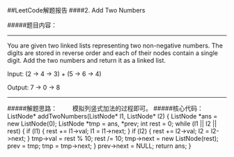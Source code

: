 ##LeetCode解题报告
####2. Add Two Numbers

#####题目内容：
***
You are given two linked lists representing two non-negative numbers. The digits are stored in reverse order and each of their nodes contain a single digit. Add the two numbers and return it as a linked list.

Input: (2 -> 4 -> 3) + (5 -> 6 -> 4)

Output: 7 -> 0 -> 8
***
#####解题思路：
&#160;&#160;&#160;&#160;&#160;&#160;&#160;&#160;模拟列竖式加法的过程即可。
#####核心代码：
	ListNode* addTwoNumbers(ListNode* l1, ListNode* l2)
    {
        ListNode *ans = new ListNode(0);
        ListNode *tmp = ans, *prev;
        int rest = 0;
        while (l1 || l2 || rest)
        {
            if (l1)
            {
                rest += l1->val;
                l1 = l1->next;
            }
            if (l2)
            {
                rest += l2->val;
                l2 = l2->next;
            }
            tmp->val = rest % 10;
            rest /= 10;
            tmp->next = new ListNode(rest);
            prev = tmp;
            tmp = tmp->next;
        }
        prev->next = NULL;
        return ans;
    }
